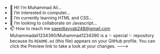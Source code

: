 - 👋 Hi! I’m Muhammad Ali...
- 👀 I’m interested in computer...
- 🌱 I’m currently learning HTML and CSS...
- 💞️ I’m looking to collaborate on Javascript...
- 📫 How to reach me saeedtayyab248@gmail.com
Muhammadali1234390/Muhammad1234390 is a ✨ special ✨ repository because its `README.md` (this file) appears on your GitHub profile.
You can click the Preview link to take a look at your changes.
--->
